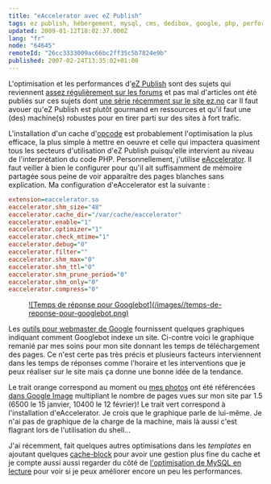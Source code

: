 ```yaml
---
title: "eAccelerator avec eZ Publish"
tags: ez publish, hébergement, mysql, cms, dedibox, google, php, performances
updated: 2009-01-12T18:02:37.000Z
lang: "fr"
node: "64645"
remoteId: "26cc3333009ac66bc2ff35c5b7824e9b"
published: 2007-02-24T13:35:02+01:00
---
```


L'optimisation et les performances d'[eZ Publish](/tag/ez-publish) sont des
sujets qui reviennent [assez régulièrement sur les
forums](http://ez.no/community/forum/general/ez_publish_performance_optimisation_faq)
et pas mal d'articles ont été publiés sur ces sujets dont [une série récemment
sur le site
ez.no](http://ez.no/community/articles/ez_publish_performance_optimization_part_3_of_3_practical_cache_and_template_solutions)
car Il faut avouer qu'eZ Publish est plutôt gourmand en ressources et qu'il faut
une (des) machine(s) robustes pour en tirer parti sur des sites à fort trafic.


L'installation d'un cache d'[opcode](http://fr.wikipedia.org/wiki/Opcode) est
probablement l'optimisation la plus efficace, la plus simple à mettre en oeuvre
et celle qui impactera quasiment tous les secteurs d'utilisation d'eZ Publish
puisqu'elle intervient au niveau de l'interprétation du code PHP.
Personnellement, j'utilise [eAccelerator](http://www.eaccelerator.net/). Il faut veiller
à bien le configurer pour qu'il ait suffisamment de mémoire partagée sous peine
de voir apparaître des pages blanches sans explication. Ma configuration
d'eAccelerator est la suivante :

``` ini
extension=eaccelerator.so
eaccelerator.shm_size="48"
eaccelerator.cache_dir="/var/cache/eaccelerator"
eaccelerator.enable="1"
eaccelerator.optimizer="1"
eaccelerator.check_mtime="1"
eaccelerator.debug="0"
eaccelerator.filter=""
eaccelerator.shm_max="0"
eaccelerator.shm_ttl="0"
eaccelerator.shm_prune_period="0"
eaccelerator.shm_only="0"
eaccelerator.compress="0"
```

<figure class="object-left"><a href="/images/temps-de-reponse-pour-googlebot.png">![Temps de réponse pour Googlebot](/images//temps-de-reponse-pour-googlebot.png)
</a></figure>


Les [outils pour webmaster de Google](http://www.google.com/webmasters/sitemaps/?hl=fr) fournissent quelques graphiques indiquant comment Googlebot indexe un site. Ci-contre voici le graphique remanié par mes soins pour mon site donnant les temps de téléchargement des pages. Ce n'est certe pas très précis et plusieurs facteurs interviennent dans les temps de réponses comme l'horaire et les interventions que je peux réaliser sur le site mais ça donne une bonne idée de la tendance.


Le trait orange correspond au moment ou [mes photos](http://photos.pwet.fr) ont
été référencées [dans Google
Image](http://images.google.fr/images?hl=fr&amp;q=site:pwet.fr&amp;btnG=Recherche%20d)
multipliant le nombre de pages vues sur mon site par 1.5 (6500 le 15 janvier,
10400 le 12 février)! Le trait vert correspond à l'installation d'eAccelerator.
Je crois que le graphique parle de lui-même. Je n'ai pas de graphique de la
charge de la machine, mais là aussi c'est flagrant lors de l'utilisation du
shell...


J'ai récemment, fait quelques autres optimisations dans les *templates* en
ajoutant quelques
[cache-block](http://ez.no/doc/ez_publish/technical_manual/3_8/reference/template_functions/miscellaneous/cache_block)
pour avoir une gestion plus fine du cache et je compte aussi aussi regarder du
côté de [l'optimisation de MySQL en
lecture](http://ez.no/community/articles/tuning_mysql_for_ez_publish/optimizing_for_read_performance)
pour voir si je peux améliorer encore un peu les performances.

